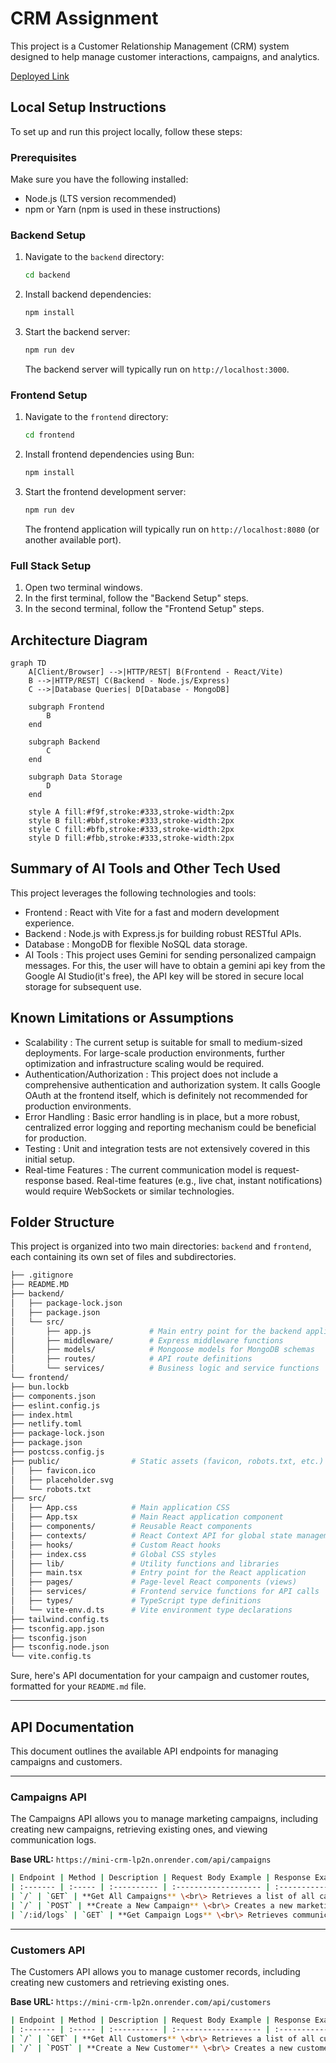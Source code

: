 # CRM Assignment

This project is a Customer Relationship Management (CRM) system designed to help manage customer interactions, campaigns, and analytics.

[Deployed Link](https://xenocrmassignment.netlify.app/)

## Local Setup Instructions

To set up and run this project locally, follow these steps:

### Prerequisites

Make sure you have the following installed:
- Node.js (LTS version recommended)
- npm or Yarn (npm is used in these instructions)

### Backend Setup

1.  Navigate to the `backend` directory:
    ```bash
    cd backend
    ```
2.  Install backend dependencies:
    ```bash
    npm install
    ```
3.  Start the backend server:
    ```bash
    npm run dev
    ```
    The backend server will typically run on `http://localhost:3000`.

### Frontend Setup

1.  Navigate to the `frontend` directory:
    ```bash
    cd frontend
    ```
2.  Install frontend dependencies using Bun:
    ```bash
    npm install
    ```
3.  Start the frontend development server:
    ```bash
    npm run dev
    ```
    The frontend application will typically run on `http://localhost:8080` (or another available port).

### Full Stack Setup

1.  Open two terminal windows.
2.  In the first terminal, follow the "Backend Setup" steps.
3.  In the second terminal, follow the "Frontend Setup" steps.

## Architecture Diagram

```mermaid
graph TD
    A[Client/Browser] -->|HTTP/REST| B(Frontend - React/Vite)
    B -->|HTTP/REST| C(Backend - Node.js/Express)
    C -->|Database Queries| D[Database - MongoDB]

    subgraph Frontend
        B
    end

    subgraph Backend
        C
    end

    subgraph Data Storage
        D
    end

    style A fill:#f9f,stroke:#333,stroke-width:2px
    style B fill:#bbf,stroke:#333,stroke-width:2px
    style C fill:#bfb,stroke:#333,stroke-width:2px
    style D fill:#fbb,stroke:#333,stroke-width:2px
```

## Summary of AI Tools and Other Tech Used

This project leverages the following technologies and tools:

- Frontend : React with Vite for a fast and modern development experience.
- Backend : Node.js with Express.js for building robust RESTful APIs.
- Database : MongoDB for flexible NoSQL data storage.
- AI Tools : This project uses Gemini for sending personalized campaign messages. For this, the user will have to obtain a gemini api key from the Google AI Studio(it's free), the API key will be stored in secure local storage for subsequent use.

## Known Limitations or Assumptions
- Scalability : The current setup is suitable for small to medium-sized deployments. For large-scale production environments, further optimization and infrastructure scaling would be required.
- Authentication/Authorization : This project does not include a comprehensive authentication and authorization system. It calls Google OAuth at the frontend itself, which is definitely not recommended for production environments.
- Error Handling : Basic error handling is in place, but a more robust, centralized error logging and reporting mechanism could be beneficial for production.
- Testing : Unit and integration tests are not extensively covered in this initial setup.
- Real-time Features : The current communication model is request-response based. Real-time features (e.g., live chat, instant notifications) would require WebSockets or similar technologies.

## Folder Structure

This project is organized into two main directories: `backend` and `frontend`, each containing its own set of files and subdirectories.

```bash
├── .gitignore
├── README.MD
├── backend/
│   ├── package-lock.json
│   ├── package.json
│   └── src/
│       ├── app.js             # Main entry point for the backend application
│       ├── middleware/        # Express middleware functions
│       ├── models/            # Mongoose models for MongoDB schemas
│       ├── routes/            # API route definitions
│       └── services/          # Business logic and service functions
└── frontend/
├── bun.lockb
├── components.json
├── eslint.config.js
├── index.html
├── netlify.toml
├── package-lock.json
├── package.json
├── postcss.config.js
├── public/                # Static assets (favicon, robots.txt, etc.)
│   ├── favicon.ico
│   ├── placeholder.svg
│   └── robots.txt
├── src/
│   ├── App.css            # Main application CSS
│   ├── App.tsx            # Main React application component
│   ├── components/        # Reusable React components
│   ├── contexts/          # React Context API for global state management
│   ├── hooks/             # Custom React hooks
│   ├── index.css          # Global CSS styles
│   ├── lib/               # Utility functions and libraries
│   ├── main.tsx           # Entry point for the React application
│   ├── pages/             # Page-level React components (views)
│   ├── services/          # Frontend service functions for API calls
│   ├── types/             # TypeScript type definitions
│   └── vite-env.d.ts      # Vite environment type declarations
├── tailwind.config.ts
├── tsconfig.app.json
├── tsconfig.json
├── tsconfig.node.json
└── vite.config.ts
```

Sure, here's API documentation for your campaign and customer routes, formatted for your `README.md` file.

-----

## API Documentation

This document outlines the available API endpoints for managing campaigns and customers.

-----

### Campaigns API

The Campaigns API allows you to manage marketing campaigns, including creating new campaigns, retrieving existing ones, and viewing communication logs.

**Base URL:** `https://mini-crm-lp2n.onrender.com/api/campaigns`
```bash
| Endpoint | Method | Description | Request Body Example | Response Example |
| :------- | :----- | :---------- | :------------------- | :--------------- |
| `/` | `GET` | **Get All Campaigns** \<br\> Retrieves a list of all campaigns, sorted by creation date in descending order. | `N/A` | `[{"_id": "...", "name": "Summer Sale", "segmentName": "High Spenders", "audienceSize": 100, "createdAt": "..."}]` |
| `/` | `POST` | **Create a New Campaign** \<br\> Creates a new marketing campaign. | `{"name": "Holiday Promo", "segmentName": "Recent Visitors", "segmentRules": {"minVisits": 5}, "audienceSize": 250}` | `{"_id": "...", "name": "Holiday Promo", "segmentName": "Recent Visitors", "audienceSize": 250, "createdAt": "..."}` |
| `/:id/logs` | `GET` | **Get Campaign Logs** \<br\> Retrieves communication logs associated with a specific campaign ID. | `N/A` | `[{"_id": "...", "campaignId": "...", "customerId": "...", "message": "...", "status": "sent", "timestamp": "..."}]` |
```
-----

### Customers API

The Customers API allows you to manage customer records, including creating new customers and retrieving existing ones.

**Base URL:** `https://mini-crm-lp2n.onrender.com/api/customers`
```bash
| Endpoint | Method | Description | Request Body Example | Response Example |
| :------- | :----- | :---------- | :------------------- | :--------------- |
| `/` | `GET` | **Get All Customers** \<br\> Retrieves a list of all customer records. | `N/A` | `[{"_id": "...", "name": "Jane Doe", "email": "jane.doe@example.com", "spend": 150.75, "visits": 3, "lastActive": "..."}]` |
| `/` | `POST` | **Create a New Customer** \<br\> Creates a new customer record. | `{"name": "John Smith", "email": "john.smith@example.com", "spend": 75.20, "visits": 2, "lastActive": "2025-05-30T10:00:00Z"}` | `{"_id": "...", "name": "John Smith", "email": "john.smith@example.com", "spend": 75.20, "visits": 2, "lastActive": "...", "__v": 0}` |
```

